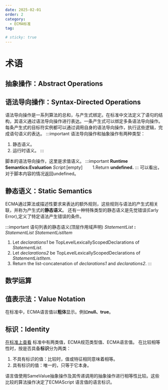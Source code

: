 ```yaml
---
date: 2025-02-01
order: 2
category:
  - ECMA标准
tag:

# sticky: true
---
```


# **术语**

## **抽象操作：Abstract Operations**

## **语法导向操作：Syntax-Directed Operations**
语法导向操作是一系列算法的总和，与产生式绑定。在标准中文法定义了语句的结构，其语义通过语法导向操作进行表达。一条产生式可以绑定多条语法导向操作。
每条产生式的目标符实例都可以通过调用自身的语法导向操作，执行这些逻辑，完成语句语义的表达。
:::important
语法导向操作和抽象操作有两种类型：
1. 静态语义。
2. 运行时语义。
:::

脚本的语法导向操作，这里是求值语义。
:::important 
**Runtime Semantics:Evaluation**
*Script*:[empty]
&emsp;&emsp;1.Return **undefined.**
:::
可以看出，对于脚本内容的情况返回undefined。

## **静态语义：Static Semantics**

ECMA通过算法或描述性要求来表达的额外规则，这些规则与语法的产生式相关联，并称为产生式的**静态语义**。
还有一种特殊类型的静态语义是先觉错误(Early Error),定义了特定语法产生错误的条件。

:::important 语句列表的静态语义(顶层作用域声明)
*StatementList* **:** *StatementList StatementListItem*
1. Let *declarations1* be TopLevelLexicallyScopedDeclarations of *StatementList*.
2. Let *declarations2* be TopLevelLexicallyScopedDeclarations of *StatementListItem*.
3. Return the list-concatenation of *declarations1* and *declarations2*.
:::

## **数学运算**

## **值表示法：Value Notation**

在标准中，ECMA语言值以**粗体**显示。例如**null、true**。
## **标识：Identity**

[在标准上查看](https://262.ecma-international.org/#sec-identity)
标准中有两类值，ECMA规范类型值、ECMA语言值。
在比较相等性时，按是否具备**标识**分为两类：
1. 不具有标识的值：比较时，值或特征相同意味着相等。
2. 具有标识的值：唯一的，只等于它本身。

语言值使用SameValue抽象操作及其传递调用的抽象操作进行相等性比较。这些比较的算法操作决定了ECMAScript 语言值的语言标识。